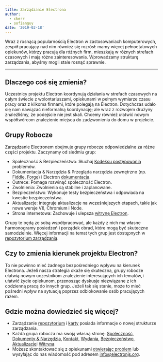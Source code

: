 ```yaml
---
title: Zarządzanie Electrona
author:
  - ckerr
  - sofianguy
date: '2019-03-18'
---
```


Wraz z rosnącą popularnością Electron w zastosowaniach komputerowych, zespół pracujący nad nim również się rozrósł: mamy więcej pełnoetatowych opiekunów, którzy pracują dla różnych firm, mieszkają w różnych strefach czasowych i mają różne zainteresowania. Wprowadzamy strukturę zarządzania, abyśmy mogli stale rosnąć sprawnie.

---

## Dlaczego coś się zmienia?

Uczestnicy projektu Electron koordynują działania w strefach czasowych na całym świecie z wolontariuszami, opiekunami w pełnym wymiarze czasu pracy oraz z kilkoma firmami, które polegają na Electron. Dotychczas udało się nam nawiązać nieformalną koordynację; ale wraz z rozwojem drużyny znaleźliśmy, że podejście nie jest skali. Chcemy również ułatwić nowym współtwórcom znalezienie miejsca do zadzwonienia do domu w projekcie.

## Grupy Robocze

Zarządzanie Electronem obejmuje grupy robocze odpowiedzialne za różne części projektu. Zaczynamy od siedmiu grup:
 * Społeczność & Bezpieczeństwo: Słuchaj [Kodeksu postępowania](https://github.com/electron/governance/blob/master/CODE_OF_CONDUCT.md) problemów.
 * Dokumentacja & Narzędzia & Przegląda narzędzia zewnętrzne (np. [Fiddle](https://electronjs.org/fiddle), [Forge](https://electronforge.io/)) i Electron [dokumentacja](https://electronjs.org/docs).
 * Outrece: Pomaga rozwinąć społeczność Electron.
 * Zwolnienia: Zwolnienia są stabilne i zaplanowane.
 * Bezpieczeństwo: Wykonuje testy bezpieczeństwa i odpowiada na kwestie bezpieczeństwa.
 * Aktualizacje: integruje aktualizacje na wcześniejszych etapach, takie jak nowe wersje V8, Chromium i Node.
 * Strona internetowa: Zachowuje i ulepsza [witrynę Electron](https://electronjs.org/).

Grupy te będą ze sobą współpracować, ale każdy z nich ma własne harmonogramy posiedzeń i porządek obrad, które mogą być skuteczne samodzielnie. Więcej informacji na temat tych grup jest dostępnych w [repozytorium zarządzania](https://github.com/electron/governance/blob/master/README.md).

## Czy to zmienia kierunek projektu Electron?

To nie powinno mieć żadnego bezpośredniego wpływu na kierunek Electrona. Jeżeli nasza strategia okaże się skuteczna, grupy robocze ułatwią nowym uczestnikom znalezienie interesujących ich tematów, i ułatwić życie opiekunom, przenosząc dyskusje niezwiązane z ich codzienną pracą do innych grup. Jeżeli tak się stanie, może to mieć pośredni wpływ na sytuację poprzez odblokowanie osób pracujących razem.

## Gdzie można dowiedzieć się więcej?

 * Zarządzanie [repozytorium](https://github.com/electron/governance/) i [karty](https://github.com/electron/governance/tree/master/charter) posiada informacje o nowej strukturze zarządzania.
 * Każda grupa robocza ma swoją własną stronę: [Społeczność](https://github.com/electron/governance/tree/master/wg-community-safety), [Dokumenty & Narzędzia](https://github.com/electron/governance/tree/master/wg-docs-tools), [Kontakt](https://github.com/electron/governance/tree/master/wg-outreach), [Wydania](https://github.com/electron/governance/tree/master/wg-releases), [Bezpieczeństwo](https://github.com/electron/governance/tree/master/wg-security), [Aktualizacje](https://github.com/electron/governance/tree/master/wg-upgrades)i [Witryna](https://github.com/electron/governance/tree/master/wg-website)
 * Możesz skontaktować się z opiekunami [otwierając problem](https://github.com/electron/governance/issues) lub wysyłając do nas wiadomość pod adresem [info@electronjs.org](mailto:info@electronjs.org).
